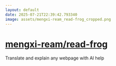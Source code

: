 ```yaml
---
layout: default
date: 2025-07-21T22:39:42.793340
image: assets/mengxi-ream_read-frog_cropped.png
---
```


# [mengxi-ream/read-frog](https://github.com/mengxi-ream/read-frog)

Translate and explain any webpage with AI help

